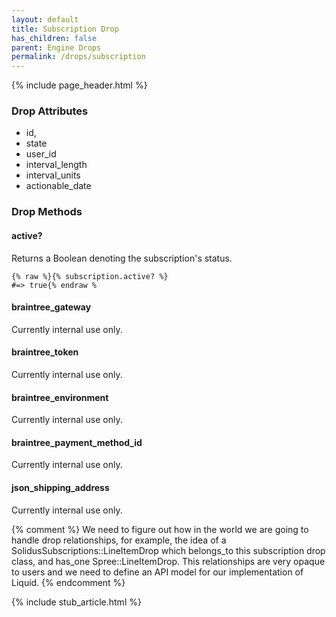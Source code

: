 ```yaml
---
layout: default
title: Subscription Drop
has_children: false
parent: Engine Drops
permalink: /drops/subscription
---
```


{% include page_header.html %}

### Drop Attributes

- id,
- state
- user_id
- interval_length
- interval_units
- actionable_date

### Drop Methods

#### active?

Returns a Boolean denoting the subscription's status.

```liquid
{% raw %}{% subscription.active? %}
#=> true{% endraw %
```

#### braintree_gateway

Currently internal use only.

#### braintree_token

Currently internal use only.

#### braintree_environment

Currently internal use only.

#### braintree_payment_method_id

Currently internal use only.

#### json_shipping_address

Currently internal use only.

{% comment %}
We need to figure out how in the world we
are going to handle drop relationships, for example,
the idea of a SolidusSubscriptions::LineItemDrop which belongs_to
this subscription drop class, and has_one Spree::LineItemDrop. This
relationships are very opaque to users and we need to define an API
model for our implementation of Liquid.
{% endcomment %}

{% include stub_article.html %}
